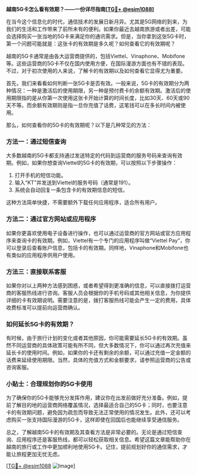 **越南5G卡怎么看有效期？——一份详尽指南[[TG💪+ @esim1088](https://t.me/s/esim1088)]**

在当今这个信息化的时代，通信技术的发展日新月异。尤其是5G网络的到来，为我们的生活和工作带来了前所未有的便利。如果你最近去越南旅游或者出差，可能会选择购买一张当地的5G卡来满足你的通讯需求。但是，当你拿到这张5G卡时，第一个问题可能就是：这张卡的有效期是多久呢？如何查看它的有效期呢？

越南的5G卡通常是由各大运营商提供的，包括Viettel、Vinaphone、Mobifone等。这些运营商的5G卡不仅在国内使用方便，在国际漫游方面也有不错的表现。不过，对于初次使用的人来说，了解卡的有效期以及如何查看它显得尤为重要。

首先，我们来看看如何判断一张5G卡是否有效。一般来说，5G卡的有效期分为两种情况：一种是激活后的使用期限，另一种是预付费卡的余额有效期。激活后的使用期限指的是从你第一次使用这张卡开始计算的时间长度，比如30天、60天或90天不等。而余额有效期则是指一旦你充值了话费，这笔钱可以在多长时间内被使用。

那么，如何查看你的5G卡的有效期呢？以下是几种常见的方法：

### 方法一：通过短信查询

大多数越南的5G卡都支持通过发送特定的代码到运营商的服务号码来查询有效期。例如，如果你想查询Viettel的5G卡的有效期，可以按照以下步骤操作：

1. 打开手机的短信功能。
2. 输入“KT”并发送到Viettel的服务号码（通常是191）。
3. 系统会自动回复一条包含卡的有效期信息的短信。

这种方法简单快捷，不需要额外下载任何应用程序，适合所有用户。

### 方法二：通过官方网站或应用程序

如果你更喜欢使用电子设备进行操作，也可以通过运营商的官方网站或官方应用程序来查询卡的有效期。例如，Viettel有一个专门的应用程序叫做“Viettel Pay”，你可以登录后查看账户信息，包括卡的有效期。同样地，Vinaphone和Mobifone也有类似的应用程序供用户使用。

### 方法三：直接联系客服

如果你对以上两种方法感到困惑，或者希望得到更准确的信息，可以直接拨打运营商的客服热线进行咨询。客服人员会根据你的手机号码或其他相关信息，为你提供详细的卡有效期说明。需要注意的是，拨打客服热线可能会产生一定的费用，具体收费标准可以提前向运营商确认。

### 如何延长5G卡的有效期？

有时候，由于旅行计划的变化或者其他原因，你可能需要延长5G卡的有效期。虽然不同运营商的具体政策可能有所不同，但大多数情况下，你可以通过再次充值来延长卡的使用时间。例如，如果你的卡还有剩余的余额，可以通过充值一定金额的话费来延续使用期限。当然，具体的充值方式和金额要求，请参照运营商的公告或咨询客服。

### 小贴士：合理规划你的5G卡使用

为了确保你的5G卡能够充分发挥作用，建议你在出发前做好充分准备。例如，提前了解目的地的运营商网络覆盖情况，选择最适合自己的5G卡；同时，也要注意卡的有效期问题，避免因为疏忽而导致无法正常使用的情况发生。此外，还可以考虑购买一张支持国际漫游的5G卡，这样即使在回国后也能继续享受通信服务。

总之，了解越南5G卡的有效期及其查看方法是非常必要的。无论是通过短信查询、应用程序还是客服热线，都可以轻松获取相关信息。希望这篇文章能帮助你在越南的旅行或工作中更加顺利地使用5G卡。记住，提前规划好你的通信需求，才能让旅程更加无忧无虑。

[[TG💪+ @esim1088](https://t.me/s/esim1088) ![Image](https://i.postimg.cc/4NQfJmqS/Snipaste-2025-05-13-00-14-12.png)]